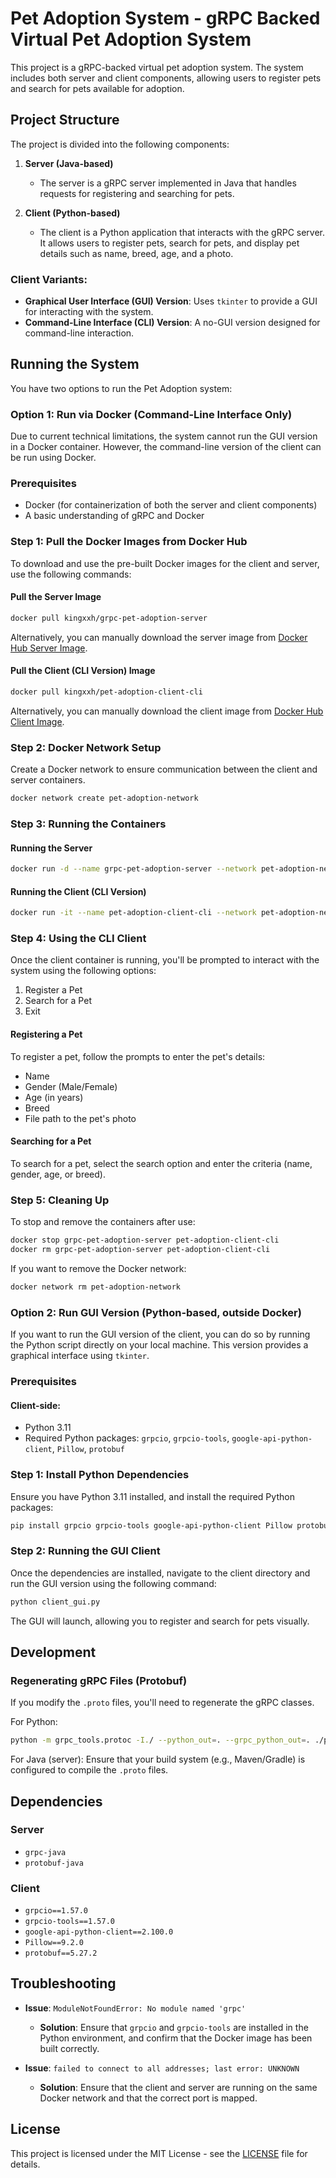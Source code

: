 # Pet Adoption System - gRPC Backed Virtual Pet Adoption System

This project is a gRPC-backed virtual pet adoption system. The system includes both server and client components, allowing users to register pets and search for pets available for adoption.

## Project Structure

The project is divided into the following components:

1. **Server (Java-based)**
   - The server is a gRPC server implemented in Java that handles requests for registering and searching for pets.
   
2. **Client (Python-based)**
   - The client is a Python application that interacts with the gRPC server. It allows users to register pets, search for pets, and display pet details such as name, breed, age, and a photo.

### Client Variants:
- **Graphical User Interface (GUI) Version**: Uses `tkinter` to provide a GUI for interacting with the system.
- **Command-Line Interface (CLI) Version**: A no-GUI version designed for command-line interaction.

## Running the System

You have two options to run the Pet Adoption system:

### Option 1: Run via Docker (Command-Line Interface Only)

Due to current technical limitations, the system cannot run the GUI version in a Docker container. However, the command-line version of the client can be run using Docker.

### Prerequisites
- Docker (for containerization of both the server and client components)
- A basic understanding of gRPC and Docker

### Step 1: Pull the Docker Images from Docker Hub

To download and use the pre-built Docker images for the client and server, use the following commands:

#### Pull the Server Image
```bash
docker pull kingxxh/grpc-pet-adoption-server
```
Alternatively, you can manually download the server image from [Docker Hub Server Image](https://hub.docker.com/repository/docker/kingxxh/grpc-pet-adoption-server/general).

#### Pull the Client (CLI Version) Image
```bash
docker pull kingxxh/pet-adoption-client-cli
```
Alternatively, you can manually download the client image from [Docker Hub Client Image](https://hub.docker.com/repository/docker/kingxxh/pet-adoption-client-cli/general).

### Step 2: Docker Network Setup

Create a Docker network to ensure communication between the client and server containers.
```bash
docker network create pet-adoption-network
```

### Step 3: Running the Containers

#### Running the Server
```bash
docker run -d --name grpc-pet-adoption-server --network pet-adoption-network -p 50051:50051 grpc-pet-adoption-server
```

#### Running the Client (CLI Version)
```bash
docker run -it --name pet-adoption-client-cli --network pet-adoption-network pet-adoption-client-cli
```

### Step 4: Using the CLI Client

Once the client container is running, you'll be prompted to interact with the system using the following options:

1. Register a Pet
2. Search for a Pet
3. Exit

#### Registering a Pet
To register a pet, follow the prompts to enter the pet's details:
- Name
- Gender (Male/Female)
- Age (in years)
- Breed
- File path to the pet's photo

#### Searching for a Pet
To search for a pet, select the search option and enter the criteria (name, gender, age, or breed).

### Step 5: Cleaning Up

To stop and remove the containers after use:
```bash
docker stop grpc-pet-adoption-server pet-adoption-client-cli
docker rm grpc-pet-adoption-server pet-adoption-client-cli
```

If you want to remove the Docker network:
```bash
docker network rm pet-adoption-network
```

### Option 2: Run GUI Version (Python-based, outside Docker)

If you want to run the GUI version of the client, you can do so by running the Python script directly on your local machine. This version provides a graphical interface using `tkinter`.

### Prerequisites

#### Client-side:
- Python 3.11
- Required Python packages: `grpcio`, `grpcio-tools`, `google-api-python-client`, `Pillow`, `protobuf`

### Step 1: Install Python Dependencies

Ensure you have Python 3.11 installed, and install the required Python packages:

```bash
pip install grpcio grpcio-tools google-api-python-client Pillow protobuf
```

### Step 2: Running the GUI Client

Once the dependencies are installed, navigate to the client directory and run the GUI version using the following command:

```bash
python client_gui.py
```

The GUI will launch, allowing you to register and search for pets visually.

## Development

### Regenerating gRPC Files (Protobuf)
If you modify the `.proto` files, you'll need to regenerate the gRPC classes.

For Python:
```bash
python -m grpc_tools.protoc -I./ --python_out=. --grpc_python_out=. ./pet_adoption.proto
```

For Java (server):
Ensure that your build system (e.g., Maven/Gradle) is configured to compile the `.proto` files.

## Dependencies

### Server
- `grpc-java`
- `protobuf-java`

### Client
- `grpcio==1.57.0`
- `grpcio-tools==1.57.0`
- `google-api-python-client==2.100.0`
- `Pillow==9.2.0`
- `protobuf==5.27.2`

## Troubleshooting

- **Issue**: `ModuleNotFoundError: No module named 'grpc'`
  - **Solution**: Ensure that `grpcio` and `grpcio-tools` are installed in the Python environment, and confirm that the Docker image has been built correctly.

- **Issue**: `failed to connect to all addresses; last error: UNKNOWN`
  - **Solution**: Ensure that the client and server are running on the same Docker network and that the correct port is mapped.

## License
This project is licensed under the MIT License - see the [LICENSE](LICENSE) file for details.

